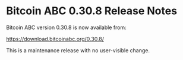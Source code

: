 # Bitcoin ABC 0.30.8 Release Notes

Bitcoin ABC version 0.30.8 is now available from:

  <https://download.bitcoinabc.org/0.30.8/>

This is a maintenance release with no user-visible change.
